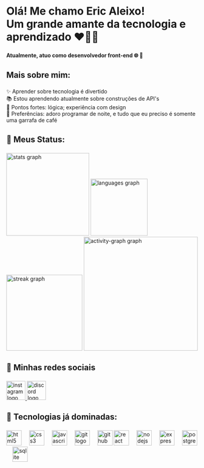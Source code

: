 <h1 align="left">Olá! Me chamo Eric Aleixo! <br>Um grande amante da tecnologia e aprendizado ❤👨‍💻</h1>

###

<h4 align="left">Atualmente, atuo como desenvolvedor <strong>front-end</strong> 🌐 🎨</h4>

###

<h2 align="left">Mais sobre mim:</h2>

###

<p align="left">✨ Aprender sobre tecnologia é divertido<br>📚 Estou aprendendo atualmente sobre construções de API's<br>🎯 Pontos fortes: lógica; experiência com design <br>🎲 Preferências: adoro programar de noite, e tudo que eu preciso é somente uma garrafa de café</p>

<h2 align="left">🚀 Meus Status:</h2>

###

<div align="left">
  <img src="https://github-readme-stats.vercel.app/api?username=EricAleixo&hide_title=false&hide_rank=false&show_icons=true&include_all_commits=true&count_private=true&disable_animations=false&theme=nightowl&locale=pt-br&hide_border=false&order=1&custom_title=Minhas%20esta%C3%ADsticas:%20" height="218" alt="stats graph"  />
  <img src="https://github-readme-stats.vercel.app/api/top-langs?username=EricAleixo&locale=pt-br&hide_title=false&layout=compact&card_width=320&langs_count=5&theme=nightowl&hide_border=false&order=2" height="150" alt="languages graph"  />
  <img src="https://streak-stats.demolab.com?user=EricAleixo&locale=pt-br&mode=weekly&theme=nightowl&hide_border=false&border_radius=5&date_format=j/n%5B/Y%5D&order=3" height="200" alt="streak graph"  />
  <img src="https://github-readme-activity-graph.vercel.app/graph?username=EricAleixo&radius=20&theme=nightowl&area=true&order=5&custom_title=Minhas%20contribui%C3%A7%C3%B5es:&hide_border=false&hide_title=false" height="300" alt="activity-graph graph"  />
</div>

###

<h2 align="left">📱 Minhas redes sociais</h2>

###

<div align="left">
  <a href="https://www.instagram.com/eric.alxy/" target="_blank">
    <img src="https://img.shields.io/static/v1?message=Instagram&logo=instagram&label=&color=E4405F&logoColor=white&labelColor=&style=flat" height="50" alt="instagram logo"  />
  </a>
  <img src="https://img.shields.io/static/v1?message=Discord&logo=discord&label=&color=7289DA&logoColor=white&labelColor=&style=flat" height="50" alt="discord logo"  />
</div>

###


###

<h2 align="left">🔧  Tecnologias já dominadas:</h2>

###

<div align="left">
  <img src="https://skillicons.dev/icons?i=html" height="40" alt="html5 logo"  />
  <img width="12" />
  <img src="https://skillicons.dev/icons?i=css" height="40" alt="css3 logo"  />
  <img width="12" />
  <img src="https://skillicons.dev/icons?i=js" height="40" alt="javascript logo"  />
  <img width="12" />
  <img src="https://skillicons.dev/icons?i=git" height="40" alt="git logo"  />
  <img width="12" />
  <img src="https://skillicons.dev/icons?i=github" height="40" alt="github logo"  />
  <img src="https://cdn.jsdelivr.net/gh/devicons/devicon/icons/react/react-original.svg" height="40" alt="react logo"  />
  <img width="12" />
  <img src="https://cdn.jsdelivr.net/gh/devicons/devicon/icons/nodejs/nodejs-original.svg" height="40" alt="nodejs logo"  />
  <img width="12" />
  <img src="https://cdn.jsdelivr.net/gh/devicons/devicon/icons/express/express-original.svg" height="40" alt="express logo"  />
  <img width="12" />
  <img src="https://cdn.jsdelivr.net/gh/devicons/devicon/icons/postgresql/postgresql-original.svg" height="40" alt="postgresql logo"  />
  <img width="12" />
  <img src="https://cdn.jsdelivr.net/gh/devicons/devicon/icons/sqlite/sqlite-original.svg" height="40" alt="sqlite logo"  />

###
</div>
